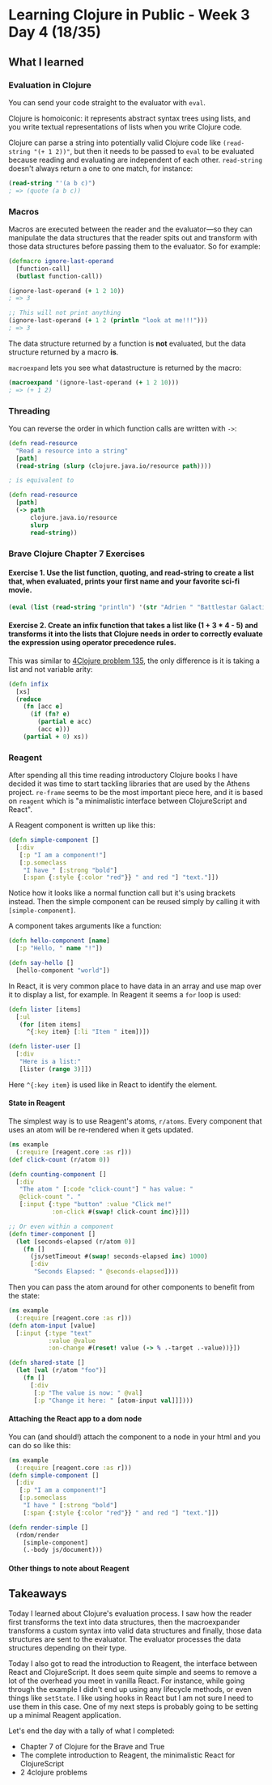 # Learning Clojure in Public - Week 3 Day 4 (18/35)

## What I learned

### Evaluation in Clojure

You can send your code straight to the evaluator with `eval`.

Clojure is homoiconic: it represents abstract syntax trees using lists, and you write textual representations of lists when you write Clojure code.

Clojure can parse a string into potentially valid Clojure code like `(read-string "(+ 1 2))"`, but then it needs to be passed to `eval` to be evaluated because reading and evaluating are independent of each other. `read-string` doesn't always return a one to one match, for instance:

```clojure
(read-string "'(a b c)")
; => (quote (a b c))
```

### Macros

Macros are executed between the reader and the evaluator—so they can manipulate the data structures that the reader spits out and transform with those data structures before passing them to the evaluator. So for example:

```clojure
(defmacro ignore-last-operand
  [function-call]
  (butlast function-call))

(ignore-last-operand (+ 1 2 10))
; => 3

;; This will not print anything
(ignore-last-operand (+ 1 2 (println "look at me!!!")))
; => 3
```

The data structure returned by a function is **not** evaluated, but the data structure returned by a macro **is**.

`macroexpand` lets you see what datastructure is returned by the macro:

```clojure
(macroexpand '(ignore-last-operand (+ 1 2 10)))
; => (+ 1 2)
```

### Threading

You can reverse the order in which function calls are written with `->`:

```clojure
(defn read-resource
  "Read a resource into a string"
  [path]
  (read-string (slurp (clojure.java.io/resource path))))

; is equivalent to

(defn read-resource
  [path]
  (-> path
      clojure.java.io/resource
      slurp
      read-string))
```

### Brave Clojure Chapter 7 Exercises

#### Exercise 1. Use the list function, quoting, and read-string to create a list that, when evaluated, prints your first name and your favorite sci-fi movie.

```clojure
(eval (list (read-string "println") '(str "Adrien " "Battlestar Galactica")))
```

#### Exercise 2. Create an infix function that takes a list like (1 + 3 \* 4 - 5) and transforms it into the lists that Clojure needs in order to correctly evaluate the expression using operator precedence rules.

This was similar to [4Clojure problem 135](http://www.4clojure.com/problem/135), the only difference is it is taking a list and not variable arity:

```clojure
(defn infix
  [xs]
  (reduce
    (fn [acc e]
      (if (fn? e)
        (partial e acc)
        (acc e)))
    (partial + 0) xs))
```

### Reagent

After spending all this time reading introductory Clojure books I have decided it was time to start tackling libraries that are used by the Athens project. `re-frame` seems to be the most important piece here, and it is based on `reagent` which is "a minimalistic interface between ClojureScript and React".

A Reagent component is written up like this:

```clojure
(defn simple-component []
  [:div
   [:p "I am a component!"]
   [:p.someclass
    "I have " [:strong "bold"]
    [:span {:style {:color "red"}} " and red "] "text."]])
```

Notice how it looks like a normal function call but it's using brackets instead. Then the simple component can be reused simply by calling it with `[simple-component]`.

A component takes arguments like a function:

```clojure
(defn hello-component [name]
  [:p "Hello, " name "!"])

(defn say-hello []
  [hello-component "world"])
```

In React, it is very common place to have data in an array and use map over it to display a list, for example. In Reagent it seems a `for` loop is used:

```clojure
(defn lister [items]
  [:ul
   (for [item items]
     ^{:key item} [:li "Item " item])])

(defn lister-user []
  [:div
   "Here is a list:"
   [lister (range 3)]])
```

Here `^{:key item}` is used like in React to identify the element.

#### State in Reagent

The simplest way is to use Reagent's atoms, `r/atoms`. Every component that uses an atom will be re-rendered when it gets updated.

```clojure
(ns example
  (:require [reagent.core :as r]))
(def click-count (r/atom 0))

(defn counting-component []
  [:div
   "The atom " [:code "click-count"] " has value: "
   @click-count ". "
   [:input {:type "button" :value "Click me!"
            :on-click #(swap! click-count inc)}]])

;; Or even within a component
(defn timer-component []
  (let [seconds-elapsed (r/atom 0)]
    (fn []
      (js/setTimeout #(swap! seconds-elapsed inc) 1000)
      [:div
       "Seconds Elapsed: " @seconds-elapsed])))
```

Then you can pass the atom around for other components to benefit from the state:

```clojure
(ns example
  (:require [reagent.core :as r]))
(defn atom-input [value]
  [:input {:type "text"
           :value @value
           :on-change #(reset! value (-> % .-target .-value))}])

(defn shared-state []
  (let [val (r/atom "foo")]
    (fn []
      [:div
       [:p "The value is now: " @val]
       [:p "Change it here: " [atom-input val]]])))
```

#### Attaching the React app to a dom node

You can (and should!) attach the component to a node in your html and you can do so like this:

```clojure
(ns example
  (:require [reagent.core :as r]))
(defn simple-component []
  [:div
   [:p "I am a component!"]
   [:p.someclass
    "I have " [:strong "bold"]
    [:span {:style {:color "red"}} " and red "] "text."]])

(defn render-simple []
  (rdom/render
    [simple-component]
    (.-body js/document)))
```

#### Other things to note about Reagent

## Takeaways

Today I learned about Clojure's evaluation process. I saw how the reader first transforms the text into data structures, then the macroexpander transforms a custom syntax into valid data structures and finally, those data structures are sent to the evaluator. The evaluator processes the data structures depending on their type.

Today I also got to read the introduction to Reagent, the interface between React and ClojureScript. It does seem quite simple and seems to remove a lot of the overhead you meet in vanilla React. For instance, while going through the example I didn't end up using any lifecycle methods, or even things like `setState`. I like using hooks in React but I am not sure I need to use them in this case. One of my next steps is probably going to be setting up a minimal Reagent application.

Let's end the day with a tally of what I completed:

-   Chapter 7 of Clojure for the Brave and True
-   The complete introduction to Reagent, the minimalistic React for ClojureScript
-   2 4clojure problems
